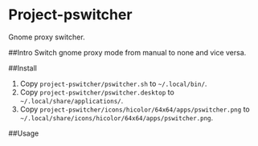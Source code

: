 # Project-pswitcher
Gnome proxy switcher.

##Intro
Switch gnome proxy mode from manual to none and vice versa.

##Install
  1.  Copy ```project-pswitcher/pswitcher.sh``` to ```~/.local/bin/```.
  2.  Copy ```project-pswitcher/pswitcher.desktop``` to ```~/.local/share/applications/```.
  3.  Copy ```project-pswitcher/icons/hicolor/64x64/apps/pswitcher.png``` to   ```~/.local/share/icons/hicolor/64x64/apps/pswitcher.png```.

##Usage
